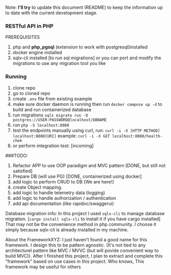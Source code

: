 Note: **I'll try** to update this document (README) to keep the information up to date with the current development stage.

### RESTful API in PHP
PREREQUISITES 
1. php and **php_pgsql** (extension to work with postgresql)installed
2. docker engine installed
3. sqlx-cli installed [to run sql migrations] or you can port and modify the migrations to use any migration tool you like

### Running
1. clone repo
2. go to cloned repo
3. create `.env` file from existing example
4. make sure docker daemon is running then run `docker compose up -d` to build and run containerized database
5. run migrations `sqlx migrate run -D postgres://USER:PASSWORD@localhost/DBNAME`
6. run `php -S localhost:8080`
7. test the endpoints manually using curl, run: `curl -i -X [HTTP METHOD] localhost:8080[URI]` example: `curl -i -X GET localhost:8080/health-chek`
8. or perform integration test: [incoming]


###TODO: 
1. Refactor APP to use OOP paradigm and MVC pattern [DONE, but still not satisfied]
2. Prepare DB (will use PG) [DONE, containerized using docker]
3. add logic to perform CRUD to DB [We are here!]
4. create Object mapping.
5. add logic to handle telemetry data (logging)
6. add logic to handle authorization / authentication
7. add api documentation (like rapidoc/swaggerui)

Database migration info:
In this project I used `sqlx-cli` to manage database migration. [`cargo install sqlx-cli` to install it if you have cargo installed]
That may not be the convenience method in php community.
I choose it simply because sqlx-cli is already installed in my machine.

About the FrameworkXYZ:
I just haven't found a good name for this framework. I design this to be pattern agnostic. (It's not tied to any architecturel pattern like MVC / MVVC (but will povide convenient way to build MVC)).
After I finished this project, I plan to extract and complete this "framework" based on use cases in this project.
Who knows, This framework may be useful for others


